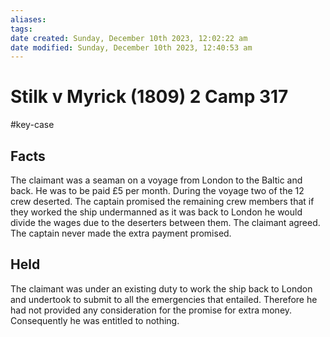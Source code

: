 ```yaml
---
aliases: 
tags: 
date created: Sunday, December 10th 2023, 12:02:22 am
date modified: Sunday, December 10th 2023, 12:40:53 am
---
```


# Stilk v Myrick (1809) 2 Camp 317

#key-case

## Facts

The claimant was a seaman on a voyage from London to the Baltic and back. He was to be paid £5 per month. During the voyage two of the 12 crew deserted. The captain promised the remaining crew members that if they worked the ship undermanned as it was back to London he would divide the wages due to the deserters between them. The claimant agreed. The captain never made the extra payment promised.  

  

## Held

  

The claimant was under an existing duty to work the ship back to London and undertook to submit to all the emergencies that entailed. Therefore he had not provided any consideration for the promise for extra money. Consequently he was entitled to nothing.
